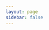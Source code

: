 ```yaml
---
layout: page
sidebar: false
---
```

<script setup>
import {
  VPTeamPage,
  VPTeamPageTitle,
  VPTeamMembers
} from 'vitepress/theme'

const members = [
  {
    avatar: 'https://github.com/ganobrega.png',
    name: 'Gabriel Nobrega',
    title: 'Creator',
    links: [
      { icon: 'github', link: 'https://github.com/ganobrega' },
      { icon: 'twitter', link: 'https://twitter.com/ganobr' }
    ],
    sponsor: 'https://github.com/sponsors/ganobrega',
  },
]
</script>

<VPTeamPage>
  <VPTeamPageTitle>
    <template #title>
      Patrocinadores
    </template>
    <template #lead>
    Este projeto é mantido com o apoio de nossa comunidade. Se você gosta do Quick Receitas e deseja apoiar seu desenvolvimento, considere se tornar um patrocinador. 
    </template>
  </VPTeamPageTitle>

  <VPTeamMembers
    :members="members"
  />
</VPTeamPage>